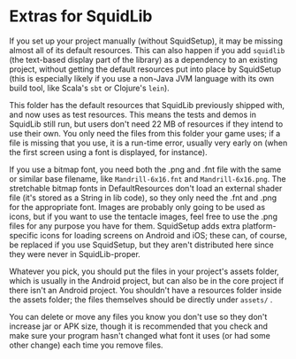 # Extras for SquidLib

If you set up your project manually (without SquidSetup), it may be missing almost all of its default resources.
This can also happen if you add `squidlib` (the text-based display part of the library) as a dependency to an
existing project, without getting the default resources put into place by SquidSetup (this is especially likely
if you use a non-Java JVM language with its own build tool, like Scala's `sbt` or Clojure's `lein`).

This folder has the default resources that SquidLib previously shipped with, and now uses as test resources. This
means the tests and demos in SquidLib still run, but users don't need 22 MB of resources if they intend to use
their own. You only need the files from this folder your game uses; if a file is missing that you use, it is a
run-time error, usually very early on (when the first screen using a font is displayed, for instance).

If you use a bitmap font, you need both the .png and .fnt file with the same or similar base filename, like
`Mandrill-6x16.fnt` and `Mandrill-6x16.png`. The stretchable bitmap fonts in DefaultResources don't load an
external shader file (it's stored as a String in lib code), so they only need the .fnt and .png for the appropriate
font. Images are probably only going to be used as icons, but if you want to use the tentacle images, feel free to
use the .png files for any purpose you have for them. SquidSetup adds extra platform-specific icons for loading
screens on Android and iOS; these can, of course, be replaced if you use SquidSetup, but they aren't distributed
here since they were never in SquidLib-proper.

Whatever you pick, you should put the files in your project's assets folder, which is usually in the Android
project, but can also be in the core project if there isn't an Android project. You shouldn't have a resources
folder inside the assets folder; the files themselves should be directly under `assets/` .

You can delete or move any files you know you don't use so they don't increase jar or APK size, though it is
recommended that you check and make sure your program hasn't changed what font it uses (or had some other change)
each time you remove files.

